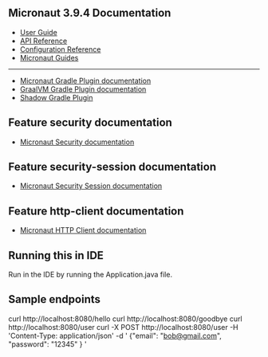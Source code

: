 ## Micronaut 3.9.4 Documentation

- [User Guide](https://docs.micronaut.io/3.9.4/guide/index.html)
- [API Reference](https://docs.micronaut.io/3.9.4/api/index.html)
- [Configuration Reference](https://docs.micronaut.io/3.9.4/guide/configurationreference.html)
- [Micronaut Guides](https://guides.micronaut.io/index.html)

---

- [Micronaut Gradle Plugin documentation](https://micronaut-projects.github.io/micronaut-gradle-plugin/latest/)
- [GraalVM Gradle Plugin documentation](https://graalvm.github.io/native-build-tools/latest/gradle-plugin.html)
- [Shadow Gradle Plugin](https://plugins.gradle.org/plugin/com.github.johnrengelman.shadow)

## Feature security documentation

- [Micronaut Security documentation](https://micronaut-projects.github.io/micronaut-security/latest/guide/index.html)

## Feature security-session documentation

- [Micronaut Security Session documentation](https://micronaut-projects.github.io/micronaut-security/latest/guide/index.html#session)

## Feature http-client documentation

- [Micronaut HTTP Client documentation](https://docs.micronaut.io/latest/guide/index.html#httpClient)


## Running this in IDE

Run in the IDE by running the Application.java file.

## Sample endpoints

curl http://localhost:8080/hello
curl http://localhost:8080/goodbye
curl http://localhost:8080/user
curl -X POST http://localhost:8080/user -H 'Content-Type: application/json' -d '
{"email": "bob@gmail.com", "password": "12345" }
'




